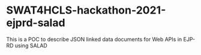 # SWAT4HCLS-hackathon-2021-ejprd-salad
This is a POC to describe JSON linked data documents for Web APIs in EJP-RD using SALAD
